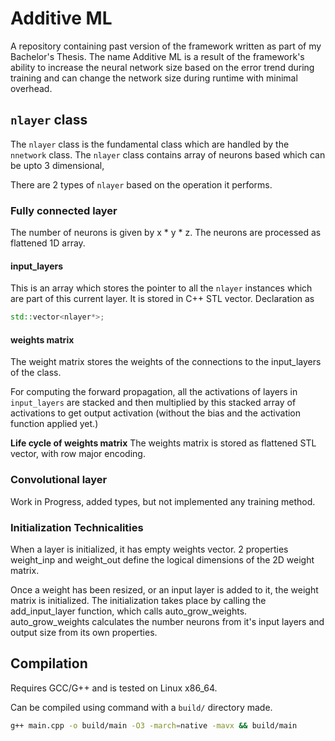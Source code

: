 # Additive ML

A repository containing past version of the framework written as part of my Bachelor's Thesis. The name Additive ML is a result of the framework's ability to increase the neural network size based on the error trend during training and can change the network size during runtime with minimal overhead.


## ```nlayer``` class
The ```nlayer``` class is the fundamental class which are handled by the ```nnetwork``` class.
The ```nlayer``` class contains array of neurons based which can be upto 3 dimensional,

There are 2 types of ```nlayer``` based on the operation it performs.

### Fully connected layer
The number of neurons is given by x * y * z. 
The neurons are processed as flattened 1D array.

#### input_layers
This is an array which stores the pointer to all the ```nlayer``` instances which are part of this current layer. It is stored in C++ STL vector.
Declaration as 
```cpp
std::vector<nlayer*>;
```

#### weights matrix
The weight matrix stores the weights of the connections to the input_layers of the class.

For computing the forward propagation, all the activations of layers in ```input_layers``` are stacked and then multiplied by this stacked array of activations to get output activation (without the bias and the activation function applied yet.)

**Life cycle of weights matrix**
The weights matrix is stored as flattened STL vector, with row major encoding.

### Convolutional layer
Work in Progress, added types, but not implemented any training method.


### Initialization Technicalities
When a layer is initialized, it has empty weights vector. 2 properties weight_inp and weight_out define the logical dimensions of the 2D weight matrix.

Once a weight has been resized, or an input layer is added to it, the weight matrix is initialized.
The initialization takes place by calling the add_input_layer function, which calls auto_grow_weights. auto_grow_weights calculates the number neurons from it's input layers and output size from its own properties. 


## Compilation

Requires GCC/G++ and is tested on Linux x86_64.

Can be compiled using command with a ```build/``` directory made.

```bash
g++ main.cpp -o build/main -O3 -march=native -mavx && build/main
```
